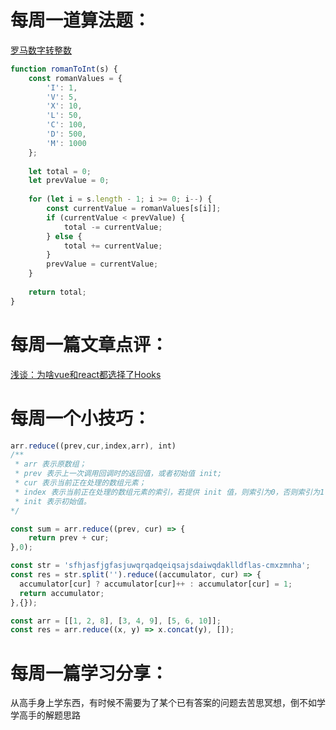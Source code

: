 # 每周一道算法题：

[罗马数字转整数](https://leetcode.cn/problems/roman-to-integer/description/?envType=study-plan-v2&envId=top-interview-150)

```js
function romanToInt(s) {  
    const romanValues = {  
        'I': 1,  
        'V': 5,  
        'X': 10,  
        'L': 50,  
        'C': 100,  
        'D': 500,  
        'M': 1000  
    };  
  
    let total = 0;  
    let prevValue = 0;  
  
    for (let i = s.length - 1; i >= 0; i--) {  
        const currentValue = romanValues[s[i]];  
        if (currentValue < prevValue) {  
            total -= currentValue;  
        } else {  
            total += currentValue;  
        }  
        prevValue = currentValue;  
    }  
  
    return total;  
}  
```


# 每周一篇文章点评：

[浅谈：为啥vue和react都选择了Hooks](https://juejin.cn/post/7066951709678895141)



# 每周一个小技巧：

```js
arr.reduce((prev,cur,index,arr), int)
/**
 * arr 表示原数组；
 * prev 表示上一次调用回调时的返回值，或者初始值 init;
 * cur 表示当前正在处理的数组元素；
 * index 表示当前正在处理的数组元素的索引，若提供 init 值，则索引为0，否则索引为1；
 * init 表示初始值。
*/

const sum = arr.reduce((prev, cur) => {
    return prev + cur;
},0);

const str = 'sfhjasfjgfasjuwqrqadqeiqsajsdaiwqdaklldflas-cmxzmnha';
const res = str.split('').reduce((accumulator, cur) => {
  accumulator[cur] ? accumulator[cur]++ : accumulator[cur] = 1; 
  return accumulator;
},{});

const arr = [[1, 2, 8], [3, 4, 9], [5, 6, 10]];
const res = arr.reduce((x, y) => x.concat(y), []);


```


# 每周一篇学习分享：
从高手身上学东西，有时候不需要为了某个已有答案的问题去苦思冥想，倒不如学学高手的解题思路

